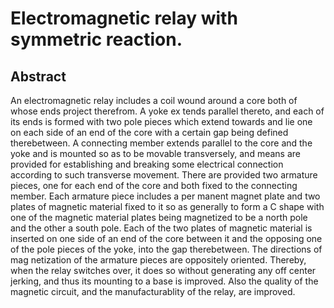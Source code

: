 # Electromagnetic relay with symmetric reaction.

## Abstract
An electromagnetic relay includes a coil wound around a core both of whose ends project therefrom. A yoke ex tends parallel thereto, and each of its ends is formed with two pole pieces which extend towards and lie one on each side of an end of the core with a certain gap being defined therebetween. A connecting member extends parallel to the core and the yoke and is mounted so as to be movable transversely, and means are provided for establishing and breaking some electrical connection according to such transverse movement. There are provided two armature pieces, one for each end of the core and both fixed to the connecting member. Each armature piece includes a per manent magnet plate and two plates of magnetic material fixed to it so as generally to form a C shape with one of the magnetic material plates being magnetized to be a north pole and the other a south pole. Each of the two plates of magnetic material is inserted on one side of an end of the core between it and the opposing one of the pole pieces of the yoke, into the gap therebetween. The directions of mag netization of the armature pieces are oppositely oriented. Thereby, when the relay switches over, it does so without generating any off center jerking, and thus its mounting to a base is improved. Also the quality of the magnetic circuit, and the manufacturablity of the relay, are improved.